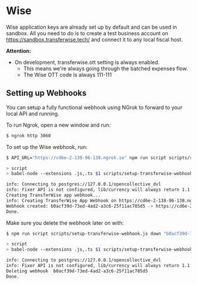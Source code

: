 # Wise

Wise application keys are already set up by default and can be used in sandbox.
All you need to do is to create a test business account on https://sandbox.transferwise.tech/ and connect it to any local fiscal host.

**Attention:**

- On development, transferwise.ott setting is always enabled.
  - This means we're always going through the batched expenses flow.
  - The Wise OTT code is always 111-111

## Setting up Webhooks

You can setup a fully functional webhook using NGrok to forward to your local API and running.

To run Ngrok, open a new window and run:

```sh
$ ngrok http 3060
```

To set up the Wise webhook, run:

```sh
$ API_URL="https://cd6e-2-138-96-138.ngrok.io" npm run script scripts/setup-transferwise-webhook.js up

> script
> babel-node --extensions .js,.ts $1 scripts/setup-transferwise-webhook.js up

info: Connecting to postgres://127.0.0.1/opencollective_dvl
info: Fixer API is not configured, lib/currency will always return 1.1
Creating TransferWise app webhook...
info: Creating TransferWise App Webhook on https://cd6e-2-138-96-138.ngrok.io/webhooks/transferwise...
Webhook created: b0acf39d-73ed-4ad2-a3c6-25f11ac785d5 -> https://cd6e-2-138-96-138.ngrok.io/webhooks/transferwise
Done.

```

Make sure you delete the webhook later on with:

```sh
$ npm run script scripts/setup-transferwise-webhook.js down "b0acf39d-73ed-4ad2-a3c6-25f11ac785d5"

> script
> babel-node --extensions .js,.ts $1 scripts/setup-transferwise-webhook.js down b0acf39d-73ed-4ad2-a3c6-25f11ac785d5

info: Connecting to postgres://127.0.0.1/opencollective_dvl
info: Fixer API is not configured, lib/currency will always return 1.1
Deleting webhook  b0acf39d-73ed-4ad2-a3c6-25f11ac785d5
Done.
```

